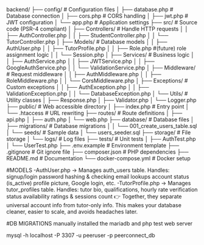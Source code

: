 backend/
├── config/                      # Configuration files
│   ├── database.php            # Database connection
│   ├── cors.php               # CORS handling
│   ├── jwt.php                # JWT configuration
│   └── app.php                # Application settings
├── src/                        # Source code (PSR-4 compliant)
│   ├── Controllers/           # Handle HTTP requests
│   │   ├── AuthController.php
│   │   ├── StudentController.php
│   │   └── TutorController.php
│   ├── Models/               # Database models
│   │   ├── AuthUser.php
│   │   ├── TutorProfile.php
│   │   ├── Role.php          #(future) role assignment logic
│   │   └── Session.php
│   ├── Services/             # Business logic
│   │   ├── AuthService.php
│   │   ├── JWTService.php
│   │   ├── GoogleAuthService.php
│   │   └── ValidationService.php
│   ├── Middleware/           # Request middleware
│   │   ├── AuthMiddleware.php
│   │   ├── RoleMiddleware.php
│   │   └── CorsMiddleware.php
│   ├── Exceptions/           # Custom exceptions
│   │   ├── AuthException.php
│   │   ├── ValidationException.php
│   │   └── DatabaseException.php
│   └── Utils/               # Utility classes
│       ├── Response.php
│       ├── Validator.php
│       └── Logger.php
├── public/                   # Web accessible directory
│   ├── index.php            # Entry point
│   └── .htaccess           # URL rewriting
├── routes/                  # Route definitions
│   ├── api.php
│   ├── auth.php
│   └── web.php
├── database/               # Database files
│   ├── migrations/        # Database migrations
│   │   └── 001_create_users_table.sql
│   └── seeds/            # Sample data
│       └── users_seeder.sql
├── storage/              # File storage
│   └── logs/            # Log files
├── tests/               # Unit tests
│   ├── AuthTest.php
│   └── UserTest.php
├── .env.example        # Environment template
├── .gitignore         # Git ignore file
├── composer.json      # PHP dependencies
├── README.md         # Documentation
└── docker-compose.yml # Docker setup


#MODELS
-AuthUser.php → Manages auth_users table. Handles:
signup/login
password hashing & checking
email lookups
account status (is_active)
profile picture, Google login, etc.
-TutorProfile.php → Manages tutor_profiles table. Handles:
tutor bio, qualifications, hourly rate
verification status
availability
ratings & sessions count
👉 Together, they separate universal account info from tutor-only info.
This makes your database cleaner, easier to scale, and avoids headaches later.



#DB MIGRATIONS
manually installed the mariadb and php test web server

mysql -h localhost -P 3307 -u peeruser -p peerconnect_db